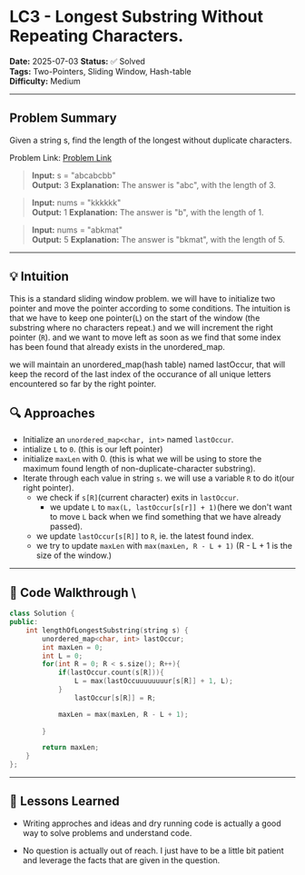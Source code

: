 # LC3 - Longest Substring Without Repeating Characters.

**Date:** 2025-07-03
**Status:** ✅ Solved  
**Tags:** Two-Pointers, Sliding Window, Hash-table  
**Difficulty:** Medium  

---
##  Problem Summary
Given a string s, find the length of the longest without duplicate characters.

Problem Link: [Problem Link](https://leetcode.com/problems/longest-substring-without-repeating-characters/description/)

> **Input:** s = "abcabcbb"   
> **Output:** 3
> **Explanation:** The answer is "abc", with the length  of 3.

> **Input:** nums = "kkkkkk"  
> **Output:** 1
> **Explanation:** The answer is "b", with the length of 1.

> **Input:** nums = "abkmat"  
> **Output:** 5
> **Explanation:** The answer is "bkmat", with the length of 5.

---

## 💡 Intuition

This is a standard sliding window problem. we will have to initialize two pointer and move the pointer according to some conditions. The intuition is that we have to keep one pointer(`L`) on the start of the window (the substring where no characters repeat.) and we will increment the right pointer (`R`). and we want to move left as soon as we find that some index has been found that already exists in the unordered_map.

we will maintain an unordered_map(hash table) named lastOccur, that will keep the record of the last index of the occurance of all unique letters encountered so far by the right pointer.


## 🔍 Approaches
- Initialize an `unordered_map<char, int>` named `lastOccur`.
- intialize `L` to `0`. (this is our left pointer)
- initialize `maxLen` with 0. (this is what we will be using to store the maximum found length of non-duplicate-character substring).
- Iterate through each value in string `s`. we will use a variable `R` to do it(our right pointer).
    - we check if `s[R]`(current character) exits in `lastOccur`.
        - we update `L` to `max(L, lastOccur[s[r]] + 1)`(here we don't want to move `L` back when we find something that we have already passed).
    - we update `lastOccur[s[R]]` to `R`, ie. the latest found index. 
    - we try to update `maxLen` with `max(maxLen, R - L + 1)` (R - L + 1 is the size of the window.)

---
## 🧪 Code Walkthrough \

```cpp
class Solution {
public:
    int lengthOfLongestSubstring(string s) {
        unordered_map<char, int> lastOccur;
        int maxLen = 0;
        int L = 0;
        for(int R = 0; R < s.size(); R++){
            if(lastOccur.count(s[R])){
                L = max(lastOccuuuuuuuur[s[R]] + 1, L);
            }
                lastOccur[s[R]] = R;

            maxLen = max(maxLen, R - L + 1);
            
        }

        return maxLen;
    }
};


```
---
## 🧠 Lessons Learned
- Writing approches and ideas and dry running code is actually a good way to solve problems and understand code.

- No question is actually out of reach. I just have to be a little bit patient and leverage the facts that are given in the question. 
